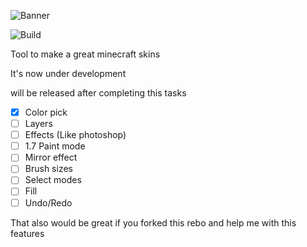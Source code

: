![Banner](http://s22.postimg.org/u464888ox/Banner.png)

![Build](https://ci.appveyor.com/api/projects/status/github/Kareemmax/Minecraft-Skiner?svg=true)

Tool to make a great minecraft skins

It's now under development

will be released  after completing this tasks

- [X] Color pick
- [ ] Layers
- [ ] Effects (Like photoshop)
- [ ] 1.7 Paint mode
- [ ] Mirror effect
- [ ] Brush sizes
- [ ] Select modes
- [ ] Fill
- [ ] Undo/Redo

That also would be great if you forked this rebo and help me with this features
